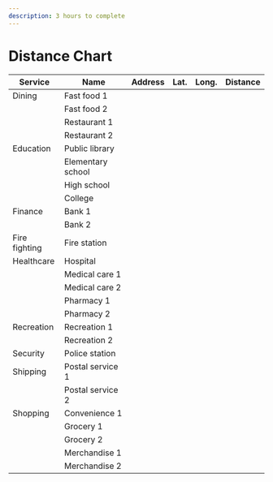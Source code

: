 ```yaml
---
description: 3 hours to complete
---
```


# Distance Chart



| Service       | Name              | Address | Lat. | Long. | Distance |
| ------------- | ----------------- | ------- | ---- | ----- | -------- |
| Dining        | Fast food 1       |         |      |       |          |
|               | Fast food 2       |         |      |       |          |
|               | Restaurant 1      |         |      |       |          |
|               | Restaurant 2      |         |      |       |          |
| Education     | Public library    |         |      |       |          |
|               | Elementary school |         |      |       |          |
|               | High school       |         |      |       |          |
|               | College           |         |      |       |          |
| Finance       | Bank 1            |         |      |       |          |
|               | Bank 2            |         |      |       |          |
| Fire fighting | Fire station      |         |      |       |          |
| Healthcare    | Hospital          |         |      |       |          |
|               | Medical care 1    |         |      |       |          |
|               | Medical care 2    |         |      |       |          |
|               | Pharmacy 1        |         |      |       |          |
|               | Pharmacy 2        |         |      |       |          |
| Recreation    | Recreation 1      |         |      |       |          |
|               | Recreation 2      |         |      |       |          |
| Security      | Police station    |         |      |       |          |
| Shipping      | Postal service 1  |         |      |       |          |
|               | Postal service 2  |         |      |       |          |
| Shopping      | Convenience 1     |         |      |       |          |
|               | Grocery 1         |         |      |       |          |
|               | Grocery 2         |         |      |       |          |
|               | Merchandise 1     |         |      |       |          |
|               | Merchandise 2     |         |      |       |          |
